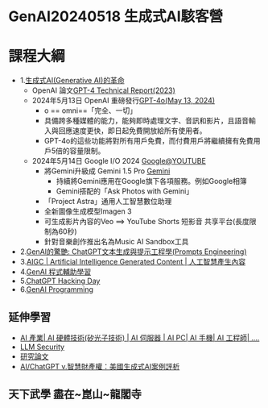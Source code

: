 # GenAI20240518 生成式AI駭客營

# 課程大綱
- 1.[生成式AI(Generative AI)的革命](Generative_AI.md)
  - OpenAI 論文[GPT-4 Technical Report(2023)](https://arxiv.org/abs/2303.08774)
  - 2024年5月13日 OpenAI 重磅發行[GPT-4o(May 13, 2024)](GPT-4o.md)
    - o == o​​​mni==「完全、一切」
    - 具備跨多種媒體的能力，能夠即時處理文字、音訊和影片，且語音輸入與回應速度更快，即日起免費開放給所有使用者。
    - GPT-4o的這些功能將對所有用戶免費，而付費用戶將繼續擁有免費用戶5倍的容量限制。 
  - 2024年5月14日 Google I/O 2024 [Google@YOUTUBE](https://www.youtube.com/@Google)
    - 將Gemini升級成 Gemini 1.5 Pro [Gemini](Gemini.md)
      - 持續將Gemini應用在Google旗下各項服務。例如Google相簿
      - Gemini搭配的「Ask Photos with Gemini」
    - 「Project Astra」通用人工智慧數位助理
    - 全新圖像生成模型Imagen 3
    - 可生成影片內容的Veo ==> YouTube Shorts 短影音 共享平台(長度限制為60秒)
    - 針對音樂創作推出名為Music AI Sandbox工具 
- 2.[GenAI的驚艷: ChatGPT文本生成與提示工程學(Prompts Engineering)](ChatGPT.md)
- 3.[AIGC | Artificial Intelligence Generated Content | 人工智慧產生內容 ](/AIGC) 
- 4.[GenAI 程式輔助學習](GenAI_Python.md)
- 5.[ChatGPT Hacking Day](ChatGPT4SEC.md)
- 6.[GenAI Programming](GenAIPrograming.md)



## 延伸學習
- [AI 產業| AI 硬體技術(矽光子技術) | AI 伺服器 | AI PC| AI 手機| AI 工程師| ....](AI_Market.md)
- [LLM Security](LLM_Sec.md)
- [研究論文](Research.md)
- [AI/ChatGPT v.智慧財產權：美國生成式AI案例評析](https://www.books.com.tw/products/0010977697?sloc=main)


## 天下武學 盡在~崑山~龍閣寺
